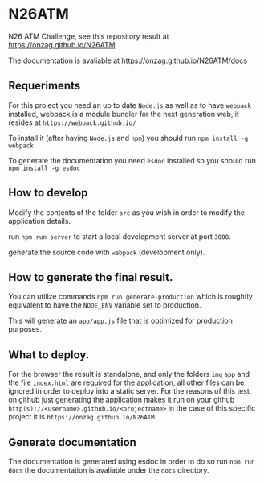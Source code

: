 # N26ATM

N26 ATM Challenge, see this repository result at https://onzag.github.io/N26ATM

The documentation is avaliable at https://onzag.github.io/N26ATM/docs

## Requeriments
For this project you need an up to date `Node.js` as well as to have `webpack` installed, webpack is a module bundler for the next generation web, it resides at `https://webpack.github.io/`

To install it (after having `Node.js` and `npm`) you should run `npm install -g webpack`

To generate the documentation you need `esdoc` installed so you should run `npm install -g esdoc`

## How to develop

Modify the contents of the folder `src` as you wish in order to modify the application details.

run `npm run server` to start a local development server at port `3000`.

generate the source code with `webpack` (development only).

## How to generate the final result.

You can utilize commands `npm run generate-production` which is roughtly equivalent to have the `NODE_ENV` variable set to production.

This will generate an `app/app.js` file that is optimized for production purposes.

## What to deploy.

For the browser the result is standalone, and only the folders `img` `app` and the file `index.html` are required for the application, all other files can be ignored in order to deploy into a
static server. For the reasons of this test, on github just generating the application makes it run on your github `http(s)://<username>.github.io/<projectname>` in the case of this specific project
it is `https://onzag.github.io/N26ATM`

## Generate documentation

The documentation is generated using esdoc in order to do so run `npm run docs` the documentation is avaliable under the `docs` directory.
